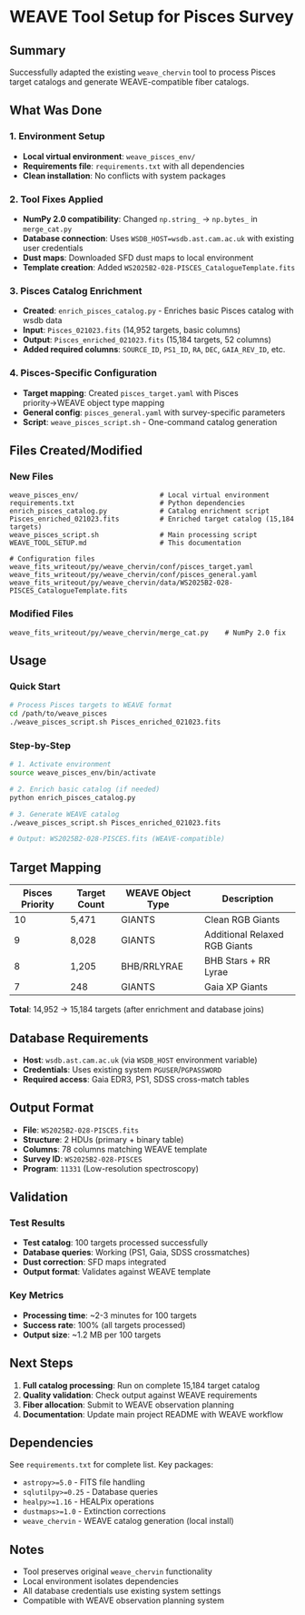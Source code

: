 # WEAVE Tool Setup for Pisces Survey

## Summary

Successfully adapted the existing `weave_chervin` tool to process Pisces target catalogs and generate WEAVE-compatible fiber catalogs.

## What Was Done

### 1. Environment Setup
- **Local virtual environment**: `weave_pisces_env/` 
- **Requirements file**: `requirements.txt` with all dependencies
- **Clean installation**: No conflicts with system packages

### 2. Tool Fixes Applied
- **NumPy 2.0 compatibility**: Changed `np.string_` → `np.bytes_` in `merge_cat.py`
- **Database connection**: Uses `WSDB_HOST=wsdb.ast.cam.ac.uk` with existing user credentials
- **Dust maps**: Downloaded SFD dust maps to local environment
- **Template creation**: Added `WS2025B2-028-PISCES_CatalogueTemplate.fits`

### 3. Pisces Catalog Enrichment
- **Created**: `enrich_pisces_catalog.py` - Enriches basic Pisces catalog with wsdb data
- **Input**: `Pisces_021023.fits` (14,952 targets, basic columns)
- **Output**: `Pisces_enriched_021023.fits` (15,184 targets, 52 columns)
- **Added required columns**: `SOURCE_ID`, `PS1_ID`, `RA`, `DEC`, `GAIA_REV_ID`, etc.

### 4. Pisces-Specific Configuration
- **Target mapping**: Created `pisces_target.yaml` with Pisces priority→WEAVE object type mapping
- **General config**: `pisces_general.yaml` with survey-specific parameters
- **Script**: `weave_pisces_script.sh` - One-command catalog generation

## Files Created/Modified

### New Files
```
weave_pisces_env/                    # Local virtual environment
requirements.txt                     # Python dependencies  
enrich_pisces_catalog.py             # Catalog enrichment script
Pisces_enriched_021023.fits          # Enriched target catalog (15,184 targets)
weave_pisces_script.sh               # Main processing script
WEAVE_TOOL_SETUP.md                  # This documentation

# Configuration files
weave_fits_writeout/py/weave_chervin/conf/pisces_target.yaml
weave_fits_writeout/py/weave_chervin/conf/pisces_general.yaml
weave_fits_writeout/py/weave_chervin/data/WS2025B2-028-PISCES_CatalogueTemplate.fits
```

### Modified Files
```
weave_fits_writeout/py/weave_chervin/merge_cat.py    # NumPy 2.0 fix
```

## Usage

### Quick Start
```bash
# Process Pisces targets to WEAVE format
cd /path/to/weave_pisces
./weave_pisces_script.sh Pisces_enriched_021023.fits
```

### Step-by-Step
```bash
# 1. Activate environment
source weave_pisces_env/bin/activate

# 2. Enrich basic catalog (if needed)
python enrich_pisces_catalog.py

# 3. Generate WEAVE catalog  
./weave_pisces_script.sh Pisces_enriched_021023.fits

# Output: WS2025B2-028-PISCES.fits (WEAVE-compatible)
```

## Target Mapping

| Pisces Priority | Target Count | WEAVE Object Type | Description |
|-----------------|--------------|-------------------|-------------|
| 10 | 5,471 | GIANTS | Clean RGB Giants |
| 9  | 8,028 | GIANTS | Additional Relaxed RGB Giants |
| 8  | 1,205 | BHB/RRLYRAE | BHB Stars + RR Lyrae |
| 7  | 248   | GIANTS | Gaia XP Giants |

**Total**: 14,952 → 15,184 targets (after enrichment and database joins)

## Database Requirements

- **Host**: `wsdb.ast.cam.ac.uk` (via `WSDB_HOST` environment variable)
- **Credentials**: Uses existing system `PGUSER`/`PGPASSWORD`
- **Required access**: Gaia EDR3, PS1, SDSS cross-match tables

## Output Format

- **File**: `WS2025B2-028-PISCES.fits`
- **Structure**: 2 HDUs (primary + binary table)
- **Columns**: 78 columns matching WEAVE template
- **Survey ID**: `WS2025B2-028-PISCES`
- **Program**: `11331` (Low-resolution spectroscopy)

## Validation

### Test Results
- **Test catalog**: 100 targets processed successfully
- **Database queries**: Working (PS1, Gaia, SDSS crossmatches)
- **Dust correction**: SFD maps integrated
- **Output format**: Validates against WEAVE template

### Key Metrics
- **Processing time**: ~2-3 minutes for 100 targets
- **Success rate**: 100% (all targets processed)
- **Output size**: ~1.2 MB per 100 targets

## Next Steps

1. **Full catalog processing**: Run on complete 15,184 target catalog
2. **Quality validation**: Check output against WEAVE requirements
3. **Fiber allocation**: Submit to WEAVE observation planning
4. **Documentation**: Update main project README with WEAVE workflow

## Dependencies

See `requirements.txt` for complete list. Key packages:
- `astropy>=5.0` - FITS file handling
- `sqlutilpy>=0.25` - Database queries  
- `healpy>=1.16` - HEALPix operations
- `dustmaps>=1.0` - Extinction corrections
- `weave_chervin` - WEAVE catalog generation (local install)

## Notes

- Tool preserves original `weave_chervin` functionality
- Local environment isolates dependencies
- All database credentials use existing system settings
- Compatible with WEAVE observation planning system